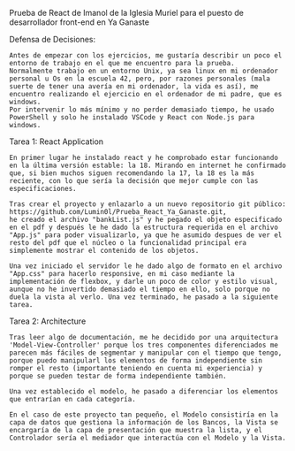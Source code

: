 Prueba de React de Imanol de la Iglesia Muriel para el puesto de desarrollador front-end en Ya Ganaste

Defensa de Decisiones:

	Antes de empezar con los ejercicios, me gustaría describir un poco el entorno de trabajo en el que me encuentro para la prueba.
	Normalmente trabajo en un entorno Unix, ya sea linux en mi ordenador personal u Os en la escuela 42, pero, por razones personales (mala suerte de tener una avería en mi ordenador, la vida es así), me encuentro realizando el ejercicio en el ordenador de mi padre, que es windows. 
	Por intervenir lo más mínimo y no perder demasiado tiempo, he usado PowerShell y solo he instalado VSCode y React con Node.js para windows.

Tarea 1: React Application

	En primer lugar he instalado react y he comprobado estar funcionando en la última versión estable: la 18. Mirando en internet he confirmado que, si bien muchos siguen recomendando la 17, la 18 es la más reciente, con lo que sería la decisión que mejor cumple con las especificaciones.

	Tras crear el proyecto y enlazarlo a un nuevo repositorio git público: https://github.com/Lumin0l/Prueba_React_Ya_Ganaste.git,
	he creado el archivo "bankList.js" y he pegado el objeto especificado en el pdf y después le he dado la estructura requerida en el archivo "App.js" para poder visualizarlo, ya que he asumido despues de ver el resto del pdf que el núcleo o la funcionalidad principal era simplemente mostrar el contenido de los objetos.
	
	Una vez iniciado el servidor le he dado algo de formato en el archivo "App.css" para hacerlo responsive, en mi caso mediante la implementación de flexbox, y darle un poco de color y estilo visual, aunque no he invertido demasiado el tiempo en ello, solo porque no duela la vista al verlo. Una vez terminado, he pasado a la siguiente tarea.

Tarea 2: Architecture

	Tras leer algo de documentación, me he decidido por una arquitectura 'Model-View-Controller' porque los tres componentes diferenciados me parecen más fáciles de segmentar y manipular con el tiempo que tengo, porque puedo manipularl los elementos de forma independiente sin romper el resto (importante teniendo en cuenta mi experiencia) y porque se pueden testar de forma independiente también.

	Una vez establecido el modelo, he pasado a diferenciar los elementos que entrarían en cada categoría.

	En el caso de este proyecto tan pequeño, el Modelo consistiría en la capa de datos que gestiona la información de los Bancos, la Vista se encargaría de la capa de presentación que muestra la lista, y el Controlador sería el mediador que interactúa con el Modelo y la Vista.

	


